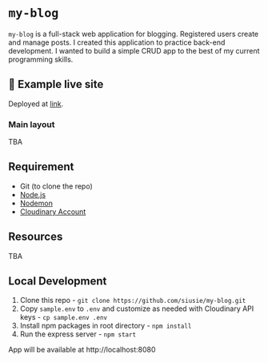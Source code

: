 # `my-blog`

`my-blog` is a full-stack web application for blogging. Registered users create and manage posts. I created this application to practice back-end development. I wanted to build a simple CRUD app to the best of my current programming skills.

## 🌌 Example live site

Deployed at [link]().

### Main layout

TBA

## Requirement

- Git (to clone the repo)
- [Node.js](https://nodejs.org/en/)
- [Nodemon](https://nodemon.io/)
- [Cloudinary Account](https://cloudinary.com/)

## Resources

TBA

## Local Development

1. Clone this repo - `git clone https://github.com/siusie/my-blog.git`
2. Copy `sample.env` to `.env` and customize as needed with Cloudinary API keys - `cp sample.env .env`
3. Install npm packages in root directory - `npm install`
4. Run the express server - `npm start`

App will be available at http://localhost:8080
